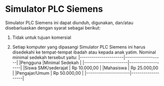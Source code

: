 # Simulator PLC Siemens
Simulator PLC Siemens ini dapat diunduh, digunakan, dan/atau disebarluaskan dengan syarat sebagai berikut:

1. Tidak untuk tujuan komersial

2. Setiap komputer yang dipasangi Simulator PLC Siemens ini harus
   disedekahi ke tempat-tempat ibadah atau kepada anak yatim.
   Nominal minimal sedekah tersebut yaitu:
   |----------------------|-------------------|
   |Pengguna              |Minimal Sedekah    |
   |----------------------|-------------------|
   |Siswa SMK/sederajat   | Rp 10.000,00      |
   |Mahasiswa             | Rp 25.000,00      |
   |Pengajar/Umum         | Rp 50.000,00      |
   |----------------------|-------------------|
